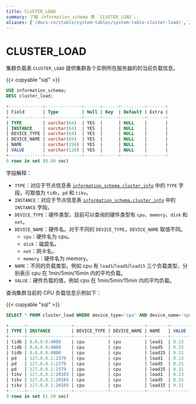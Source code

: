 ```yaml
---
title: CLUSTER_LOAD
summary: 了解 information_schema 表 `CLUSTER_LOAD`。
aliases: ['/docs-cn/stable/system-tables/system-table-cluster-load/','/docs-cn/v4.0/system-tables/system-table-cluster-load/','/docs-cn/stable/reference/system-databases/cluster-load/','/zh/tidb/stable/system-table-cluster-load/','/docs-cn/v4.0/reference/system-databases/cluster-load/']
---
```


# CLUSTER_LOAD

集群负载表 `CLUSTER_LOAD` 提供集群各个实例所在服务器的的当前负载信息。

{{< copyable "sql" >}}

```sql
USE information_schema;
DESC cluster_load;
```

```sql
+-------------+--------------+------+------+---------+-------+
| Field       | Type         | Null | Key  | Default | Extra |
+-------------+--------------+------+------+---------+-------+
| TYPE        | varchar(64)  | YES  |      | NULL    |       |
| INSTANCE    | varchar(64)  | YES  |      | NULL    |       |
| DEVICE_TYPE | varchar(64)  | YES  |      | NULL    |       |
| DEVICE_NAME | varchar(64)  | YES  |      | NULL    |       |
| NAME        | varchar(256) | YES  |      | NULL    |       |
| VALUE       | varchar(128) | YES  |      | NULL    |       |
+-------------+--------------+------+------+---------+-------+
6 rows in set (0.00 sec)
```

字段解释：

* `TYPE`：对应于节点信息表 [`information_schema.cluster_info`](/information-schema/information-schema-cluster-info.md) 中的 `TYPE` 字段，可取值为 `tidb`，`pd` 和 `tikv`。
* `INSTANCE`：对应于节点信息表 [`information_schema.cluster_info`](/information-schema/information-schema-cluster-info.md) 中的 `INSTANCE` 字段。
* `DEVICE_TYPE`：硬件类型，目前可以查询的硬件类型有 `cpu`、`memory`、`disk` 和 `net`。
* `DEVICE_NAME`：硬件名。对于不同的 `DEVICE_TYPE`，`DEVICE_NAME` 取值不同。
    * `cpu`：硬件名为 cpu。
    * `disk`：磁盘名。
    * `net`：网卡名。
    * `memory`：硬件名为 memory。
* `NAME`：不同的负载类型。例如 cpu 有 `load1`/`load5`/`load15` 三个负载类型，分别表示 cpu 在 1min/5min/15min 内的平均负载。
* `VALUE`：硬件负载的值，例如 cpu 在 1min/5min/15min 内的平均负载。

查询集群当前的 CPU 负载信息示例如下：

{{< copyable "sql" >}}

```sql
SELECT * FROM cluster_load WHERE device_type='cpu' AND device_name='cpu';
```

```sql
+------+-----------------+-------------+-------------+--------+-------+
| TYPE | INSTANCE        | DEVICE_TYPE | DEVICE_NAME | NAME   | VALUE |
+------+-----------------+-------------+-------------+--------+-------+
| tidb | 0.0.0.0:4000    | cpu         | cpu         | load1  | 0.13  |
| tidb | 0.0.0.0:4000    | cpu         | cpu         | load5  | 0.25  |
| tidb | 0.0.0.0:4000    | cpu         | cpu         | load15 | 0.31  |
| pd   | 127.0.0.1:2379  | cpu         | cpu         | load1  | 0.13  |
| pd   | 127.0.0.1:2379  | cpu         | cpu         | load5  | 0.25  |
| pd   | 127.0.0.1:2379  | cpu         | cpu         | load15 | 0.31  |
| tikv | 127.0.0.1:20165 | cpu         | cpu         | load1  | 0.13  |
| tikv | 127.0.0.1:20165 | cpu         | cpu         | load5  | 0.25  |
| tikv | 127.0.0.1:20165 | cpu         | cpu         | load15 | 0.31  |
+------+-----------------+-------------+-------------+--------+-------+
9 rows in set (1.50 sec)
```